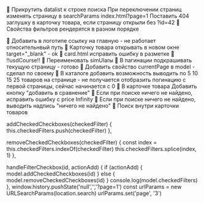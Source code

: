 🧨 Прикрутить datalist к строке поиска
При переключении страниц изменять страницу в searchParams index.html?page=1
Поставить 404 заглушку в карточку товара, если страницу открыли без ?id=42
🤔 Свойства фильтров рендерятся в разном порядке

🎉 Добавить в логотипе ссылку на главную - не работает относительнвый путь
🎉 Карточку товара открывать в новом окне target="\_blank" - ok
🎉 card.html исправить ошибку в разметке
🎉 !!usdCourse!!
🎉 Переименовать simUlarы
🎉 В пагинации подкрашивать текущую страницу - готово
🎉 Добавить свойство currentPage в model - сделал по своему
🎉 В каталоге добавить возможность выводить по 5 10 15 25 товаров на странице - не получается отобразить погинацию с первой страницы, сейчас начинается с 0
🎉 В карточке товара Добавить кнопку "добавить в сравнение"
🎉 Если при поиске ничего не найдено, исправить ошибку с price Infinity
🎉 Если при поиске ничего не найдено, выводить надпись "ничего не найдено"
🎉 Поиск внутри карточки товаров

addCheckedCheckboxes(checkedFilter) {
this.checkedFilters.push(checkedFilter)
},

removeCheckedCheckboxes(checkedFilter) {
const index = this.checkedFilters.indexOf(checkedFilter)
this.checkedFilters.splice(index, 1)
},

handleFilterCheckbox(id, actionAdd) {
if (actionAdd) {
model.addCheckedCheckboxes(id)
} else {
model.removeCheckedCheckboxes(id)
}
console.log(model.checkedFilters)
},
window.history.pushState('null','','?page=1')
const urlParams = new URLSearchParams(location.search)
urlParams.set('page', '3')
